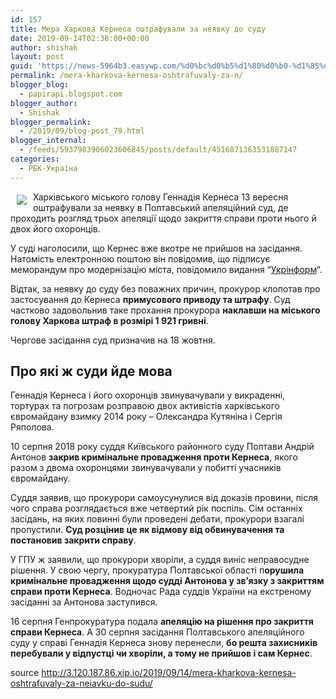 ```yaml
---
id: 157
title: Мера Харкова Кернеса оштрафували за неявку до суду
date: 2019-09-14T02:38:00+00:00
author: shishak
layout: post
guid: 'https://news-5964b3.easywp.com/%d0%bc%d0%b5%d1%80%d0%b0-%d1%85%d0%b0%d1%80%d0%ba%d0%be%d0%b2%d0%b0-%d0%ba%d0%b5%d1%80%d0%bd%d0%b5%d1%81%d0%b0-%d0%be%d1%88%d1%82%d1%80%d0%b0%d1%84%d1%83%d0%b2%d0%b0%d0%bb%d0%b8-%d0%b7%d0%b0-%d0%bd/'
permalink: /mera-kharkova-kernesa-oshtrafuvaly-za-n/
blogger_blog:
  - papirapi.blogspot.com
blogger_author:
  - Shishak
blogger_permalink:
  - /2019/09/blog-post_79.html
blogger_internal:
  - /feeds/5937983906023606845/posts/default/4516871363531887147
categories:
  - РБК-Україна
---
```

<img align="left" vspace="5" hspace="10" src="https://24tv.ua/resources/photos/news/640_DIR/201909/1205304.jpg" /> Харківського міського голову Геннадія Кернеса 13 вересня оштрафували за неявку в Полтавський апеляційний суд, де проходить розгляд трьох апеляції щодо закриття справи проти нього й двох його охоронців.

У суді наголосили, що Кернес вже вкотре не прийшов на&nbsp;засідання. Натомість електронною поштою він повідомив, що підписує меморандум про модернізацію міста, повідомило видання “<a href="https://www.ukrinform.ua/rubric-regions/2779929-kernes-mae-splatiti-straf-za-neavku-do-sudu.html" rel="nofollow noopener noreferrer" target="_blank">Укрінформ</a>“.

Відтак, за неявку до&nbsp;суду без поважних причин, прокурор&nbsp;клопотав про застосування&nbsp;до Кернеса **примусового&nbsp;приводу&nbsp;та штрафу**. Суд частково задовольнив таке прохання прокурора **наклавши на міського голову Харкова штраф&nbsp;в&nbsp;розмірі&nbsp;1 921 гривні**.

Чергове засідання суд&nbsp;призначив&nbsp;на 18 жовтня.

## Про які ж суди йде мова

Геннадія Кернеса і його охоронців звинувачували у викраденні, тортурах та&nbsp;погрозам розправою&nbsp;двох активістів харківського євромайдану взимку 2014 року –&nbsp;Олександра Кутяніна і Сергія Ряполова.

10 серпня 2018 року суддя Київського районного суду Полтави Андрій Антонов **закрив кримінальне провадження проти Кернеса**, якого разом з двома охоронцями звинувачували у побитті учасників євромайдану.

Суддя заявив, що прокурори самоусунулися від доказів провини, після чого справа розглядається вже четвертий рік поспіль. Сім останніх засідань, на яких повинні були проведені дебати, прокурори взагалі пропустили. **Суд розцінив це як відмову від обвинувачення та постановив закрити справу**.

У ГПУ ж заявили, що прокурори хворіли, а суддя виніс неправосудне рішення. У свою чергу, прокуратура Полтавської області п**орушила кримінальне&nbsp;провадження щодо судді Антонова у зв’язку з закриттям справи проти Кернеса**. Водночас Рада суддів України на екстреному засіданні за Антонова заступився.

16 серпня Генпрокуратура подала **апеляцію на рішення про закриття справи Кернеса**. А 30 серпня засідання Полтавського апеляційного суду у справі Геннадія Кернеса знову перенесли, **бо решта захисників перебували&nbsp;у відпустці чи хворіли, а тому не прийшов і сам Кернес**.&nbsp;

source <http://3.120.187.86.xip.io/2019/09/14/mera-kharkova-kernesa-oshtrafuvaly-za-neiavku-do-sudu/>
